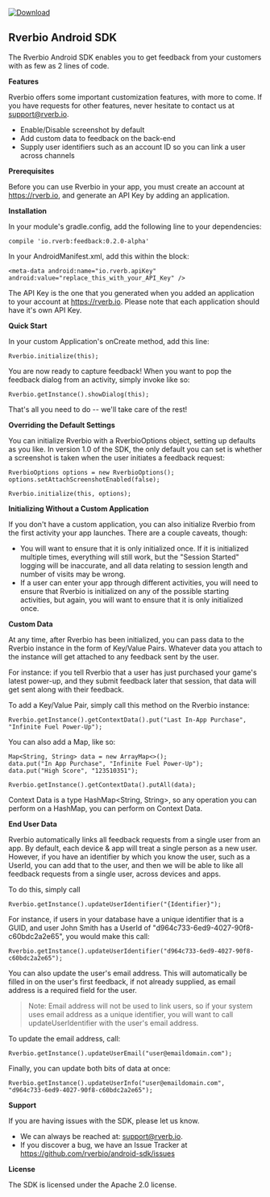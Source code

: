 [ ![Download](https://api.bintray.com/packages/rverbio/feedback/android-sdk/images/download.svg) ](https://bintray.com/rverbio/feedback/android-sdk/_latestVersion)

Rverbio Android SDK
-------------------

The Rverbio Android SDK enables you to get feedback from your customers with as few as 2 lines of code.

**Features**

Rverbio offers some important customization features, with more to come. If you have requests for other features, never hesitate to contact us at <support@rverb.io>.

* Enable/Disable screenshot by default  
* Add custom data to feedback on the back-end
* Supply user identifiers such as an account ID so you can link a user across channels

**Prerequisites**

Before you can use Rverbio in your app, you must create an account at https://rverb.io, and generate an API Key by adding an application.

**Installation**

In your module's gradle.config, add the following line to your dependencies:
    
    compile 'io.rverb:feedback:0.2.0-alpha'

In your AndroidManifest.xml, add this within the <application> block:

    <meta-data android:name="io.rverb.apiKey" android:value="replace_this_with_your_API_Key" />

The API Key is the one that you generated when you added an application to your account at https://rverb.io. Please note that each application should have it's own API Key.
   
**Quick Start**

In your custom Application's onCreate method, add this line:

    Rverbio.initialize(this);
    
You are now ready to capture feedback! When you want to pop the feedback dialog from an activity, simply invoke like so:

    Rverbio.getInstance().showDialog(this);
    
That's all you need to do -- we'll take care of the rest!

**Overriding the Default Settings**

You can initialize Rverbio with a RverbioOptions object, setting up defaults as you like. In version 1.0 of the SDK, the only default you can set is whether a screenshot is taken when the user initiates a feedback request:

    RverbioOptions options = new RverbioOptions();
    options.setAttachScreenshotEnabled(false);
    
    Rverbio.initialize(this, options);

**Initializing Without a Custom Application**

If you don't have a custom application, you can also initialize Rverbio from the first activity your app launches. There are a couple caveats, though:

* You will want to ensure that it is only initialized once. If it is initialized multiple times, everything will still work, but the "Session Started" logging will be inaccurate, and all data relating to session length and number of visits may be wrong.
* If a user can enter your app through different activities, you will need to ensure that Rverbio is initialized on any of the possible starting activities, but again, you will want to ensure that it is only initialized once.
    
**Custom Data**

At any time, after Rverbio has been initialized, you can pass data to the Rverbio instance in the form of Key/Value Pairs. Whatever data you attach to the instance will get attached to any feedback sent by the user.

For instance: if you tell Rverbio that a user has just purchased your game's latest power-up, and they submit feedback later that session, that data will get sent along with their feedback.

To add a Key/Value Pair, simply call this method on the Rverbio instance:

	Rverbio.getInstance().getContextData().put("Last In-App Purchase", "Infinite Fuel Power-Up");

You can also add a Map, like so:

	Map<String, String> data = new ArrayMap<>();
    data.put("In App Purchase", "Infinite Fuel Power-Up");
    data.put("High Score", "123510351");
    
    Rverbio.getInstance().getContextData().putAll(data);

Context Data is a type HashMap<String, String>, so any operation you can perform on a HashMap, you can perform on Context Data.

**End User Data**

Rverbio automatically links all feedback requests from a single user from an app. By default, each device & app will treat a single person as a new user. However, if you have an identifier by which you know the user, such as a UserId, you can add that to the user, and then we will be able to like all feedback requests from a single user, across devices and apps.

To do this, simply call

	Rverbio.getInstance().updateUserIdentifier("{Identifier}");

For instance, if users in your database have a unique identifier that is a GUID, and user John Smith has a UserId of "d964c733-6ed9-4027-90f8-c60bdc2a2e65", you would make this call:

	Rverbio.getInstance().updateUserIdentifier("d964c733-6ed9-4027-90f8-c60bdc2a2e65");

You can also update the user's email address. This will automatically be filled in on the user's first feedback, if not already supplied, as email address is a required field for the user. 

> Note: Email address will not be used to link users, so if your system
> uses email address as a unique identifier, you will want to call
> updateUserIdentifier with the user's email address.

To update the email address, call:

	Rverbio.getInstance().updateUserEmail("user@emaildomain.com");

Finally, you can update both bits of data at once:

	Rverbio.getInstance().updateUserInfo("user@emaildomain.com", "d964c733-6ed9-4027-90f8-c60bdc2a2e65");

**Support**

If you are having issues with the SDK, please let us know.  
* We can always be reached at: <support@rverb.io>.  
* If you discover a bug, we have an Issue Tracker at <https://github.com/rverbio/android-sdk/issues>

**License**

The SDK is licensed under the Apache 2.0 license.